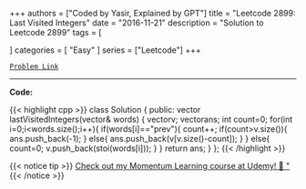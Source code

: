 
+++
authors = ["Coded by Yasir, Explained by GPT"]
title = "Leetcode 2899: Last Visited Integers"
date = "2016-11-21"
description = "Solution to Leetcode 2899"
tags = [
    
]
categories = [
    "Easy"
]
series = ["Leetcode"]
+++



[`Problem Link`](https://leetcode.com/problems/last-visited-integers/description/)

---

**Code:**

{{< highlight cpp >}}
class Solution {
public:
    vector<int> lastVisitedIntegers(vector<string>& words) {
        vector<int>v;
        vector<int>ans;
        int count=0;
        for(int i=0;i<words.size();i++){
            if(words[i]=="prev"){
                count++;
                if(count>v.size()){
                    ans.push_back(-1);
                }
                else{
                    ans.push_back(v[v.size()-count]);
                }
            }
            else{
                count=0;
                v.push_back(stoi(words[i]));
            }
        }
        return ans;
    }
};
{{< /highlight >}}



{{< notice tip >}}
[Check out my Momentum Learning course at Udemy! 🚀 "](https://www.udemy.com/course/blind-75-the-data-structures-and-algorithms-essentials/)
{{< /notice >}}

